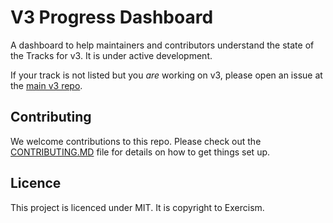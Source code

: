 # V3 Progress Dashboard

A dashboard to help maintainers and contributors understand the state of the Tracks for v3. It is under active development.

If your track is not listed but you _are_ working on v3, please open an issue at the [main v3 repo](https://github.com/exercism/v3).

## Contributing

We welcome contributions to this repo. Please check out the [CONTRIBUTING.MD](https://github.com/exercism/v3-dashboard/blob/master/CONTRIBUTING.md) file for details on how to get things set up.

## Licence

This project is licenced under MIT. It is copyright to Exercism.
